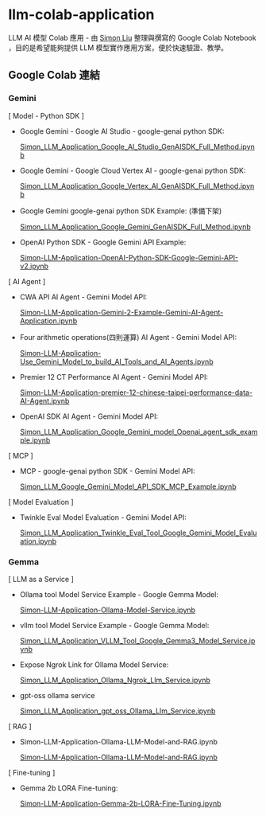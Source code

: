 # llm-colab-application
LLM AI 模型 Colab 應用 - 由 [Simon Liu](https://tinyurl.com/simonliuyuwei) 整理與撰寫的 Google Colab Notebook ，目的是希望能夠提供 LLM 模型實作應用方案，便於快速驗證、教學。

## Google Colab 連結

### Gemini

[ Model - Python SDK ]

- Google Gemini - Google AI Studio - google-genai python SDK:

  [Simon_LLM_Application_Google_AI_Studio_GenAISDK_Full_Method.ipynb](https://colab.research.google.com/github/LiuYuWei/llm-colab-application/blob/main/Simon_LLM_Application_Google_AI_Studio_GenAISDK_Full_Method.ipynb)

- Google Gemini - Google Cloud Vertex AI - google-genai python SDK:

  [Simon_LLM_Application_Google_Vertex_AI_GenAISDK_Full_Method.ipynb](https://colab.research.google.com/github/LiuYuWei/llm-colab-application/blob/main/Simon_LLM_Application_Google_Vertex_AI_GenAISDK_Full_Method.ipynb)
  
- Google Gemini google-genai python SDK Example: (準備下架)

  [Simon_LLM_Application_Google_Gemini_GenAISDK_Full_Method.ipynb](https://colab.research.google.com/github/LiuYuWei/llm-colab-application/blob/main/Simon_LLM_Application_Google_Gemini_GenAISDK_Full_Method.ipynb)

- OpenAI Python SDK - Google Gemini API Example:

  [Simon-LLM-Application-OpenAI-Python-SDK-Google-Gemini-API-v2.ipynb](https://colab.research.google.com/github/LiuYuWei/llm-colab-application/blob/main/Simon-LLM-Application-OpenAI-Python-SDK-Google-Gemini-API-v2.ipynb)

[ AI Agent ]

- CWA API AI Agent - Gemini Model API:

  [Simon-LLM-Application-Gemini-2-Example-Gemini-AI-Agent-Application.ipynb](https://colab.research.google.com/github/LiuYuWei/llm-colab-application/blob/main/Simon-LLM-Application-Gemini-2-Example-Gemini-AI-Agent-Application.ipynb)

- Four arithmetic operations(四則運算) AI Agent - Gemini Model API:

  [Simon-LLM-Application-Use_Gemini_Model_to_build_AI_Tools_and_AI_Agents.ipynb](https://colab.research.google.com/github/LiuYuWei/llm-colab-application/blob/main/Simon-LLM-Application-Use_Gemini_Model_to_build_AI_Tools_and_AI_Agents.ipynb)

- Premier 12 CT Performance AI Agent - Gemini Model API:

  [Simon-LLM-Application-premier-12-chinese-taipei-performance-data-AI-Agent.ipynb](https://colab.research.google.com/github/LiuYuWei/llm-colab-application/blob/main/Simon-LLM-Application-premier-12-chinese-taipei-performance-data-AI-Agent.ipynb)

- OpenAI SDK AI Agent - Gemini Model API:

  [Simon_LLM_Application_Google_Gemini_model_Openai_agent_sdk_example.ipynb](https://colab.research.google.com/github/LiuYuWei/llm-colab-application/blob/main/Simon_LLM_Application_Google_Gemini_model_Openai_agent_sdk_example.ipynb)

[ MCP ]

- MCP - google-genai python SDK - Gemini Model API:

  [Simon_LLM_Google_Gemini_Model_API_SDK_MCP_Example.ipynb](https://colab.research.google.com/github/LiuYuWei/llm-colab-application/blob/main/Simon_LLM_Google_Gemini_Model_API_SDK_MCP_Example.ipynb)

[ Model Evaluation ]

- Twinkle Eval Model Evaluation - Gemini Model API:

  [Simon_LLM_Application_Twinkle_Eval_Tool_Google_Gemini_Model_Evaluation.ipynb](https://colab.research.google.com/github/LiuYuWei/llm-colab-application/blob/main/Simon_LLM_Application_Twinkle_Eval_Tool_Google_Gemini_Model_Evaluation.ipynb)

### Gemma

[ LLM as a Service ]

- Ollama tool Model Service Example - Google Gemma Model:

  [Simon-LLM-Application-Ollama-Model-Service.ipynb](https://colab.research.google.com/github/LiuYuWei/llm-colab-application/blob/main/Simon-LLM-Application-Ollama-Model-Service.ipynb)

- vllm tool Model Service Example - Google Gemma Model:

  [Simon_LLM_Application_VLLM_Tool_Google_Gemma3_Model_Service.ipynb](https://colab.research.google.com/github/LiuYuWei/llm-colab-application/blob/main/Simon_LLM_Application_VLLM_Tool_Google_Gemma3_Model_Service.ipynb)

- Expose Ngrok Link for Ollama Model Service:

  [Simon_LLM_Application_Ollama_Ngrok_Llm_Service.ipynb](https://colab.research.google.com/github/LiuYuWei/llm-colab-application/blob/main/Simon_LLM_Application_Ollama_Ngrok_Llm_Service.ipynb)

- gpt-oss ollama service

  [Simon_LLM_Application_gpt_oss_Ollama_Llm_Service.ipynb](https://colab.research.google.com/github/LiuYuWei/llm-colab-application/blob/main/Simon_LLM_Application_gpt_oss_Ollama_Llm_Service.ipynb)

[ RAG ]

- Simon-LLM-Application-Ollama-LLM-Model-and-RAG.ipynb

  [Simon-LLM-Application-Ollama-LLM-Model-and-RAG.ipynb](https://colab.research.google.com/github/LiuYuWei/llm-colab-application/blob/main/Simon-LLM-Application-Ollama-LLM-Model-and-RAG.ipynb)

[ Fine-tuning ]

- Gemma 2b LORA Fine-tuning:

  [Simon-LLM-Application-Gemma-2b-LORA-Fine-Tuning.ipynb](https://colab.research.google.com/github/LiuYuWei/llm-colab-application/blob/main/Simon-LLM-Application-Gemma-2b-LORA-Fine-Tuning.ipynb)




















